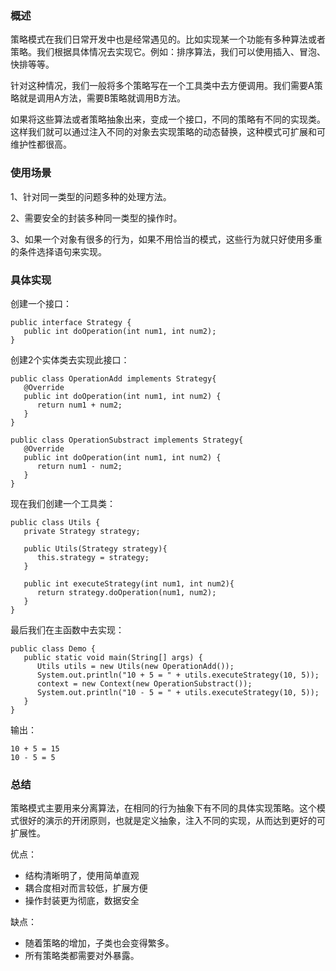 ### 概述

策略模式在我们日常开发中也是经常遇见的。比如实现某一个功能有多种算法或者策略。我们根据具体情况去实现它。例如：排序算法，我们可以使用插入、冒泡、快排等等。

针对这种情况，我们一般将多个策略写在一个工具类中去方便调用。我们需要A策略就是调用A方法，需要B策略就调用B方法。

如果将这些算法或者策略抽象出来，变成一个接口，不同的策略有不同的实现类。这样我们就可以通过注入不同的对象去实现策略的动态替换，这种模式可扩展和可维护性都很高。

 

### 使用场景

1、针对同一类型的问题多种的处理方法。

2、需要安全的封装多种同一类型的操作时。

3、如果一个对象有很多的行为，如果不用恰当的模式，这些行为就只好使用多重的条件选择语句来实现。



### 具体实现

创建一个接口：

```
public interface Strategy {
   public int doOperation(int num1, int num2);
}
```

创建2个实体类去实现此接口：

```
public class OperationAdd implements Strategy{
   @Override
   public int doOperation(int num1, int num2) {
      return num1 + num2;
   }
}
```

```
public class OperationSubstract implements Strategy{
   @Override
   public int doOperation(int num1, int num2) {
      return num1 - num2;
   }
}
```

现在我们创建一个工具类：

```
public class Utils {
   private Strategy strategy;

   public Utils(Strategy strategy){
      this.strategy = strategy;
   }

   public int executeStrategy(int num1, int num2){
      return strategy.doOperation(num1, num2);
   }
}
```

最后我们在主函数中去实现：

```
public class Demo {
   public static void main(String[] args) {
      Utils utils = new Utils(new OperationAdd());        
      System.out.println("10 + 5 = " + utils.executeStrategy(10, 5));
      context = new Context(new OperationSubstract());        
      System.out.println("10 - 5 = " + utils.executeStrategy(10, 5));
   }
}
```

输出：

```
10 + 5 = 15
10 - 5 = 5
```



### 总结

策略模式主要用来分离算法，在相同的行为抽象下有不同的具体实现策略。这个模式很好的演示的开闭原则，也就是定义抽象，注入不同的实现，从而达到更好的可扩展性。

优点：

- 结构清晰明了，使用简单直观
- 耦合度相对而言较低，扩展方便
- 操作封装更为彻底，数据安全

缺点：

- 随着策略的增加，子类也会变得繁多。
- 所有策略类都需要对外暴露。 